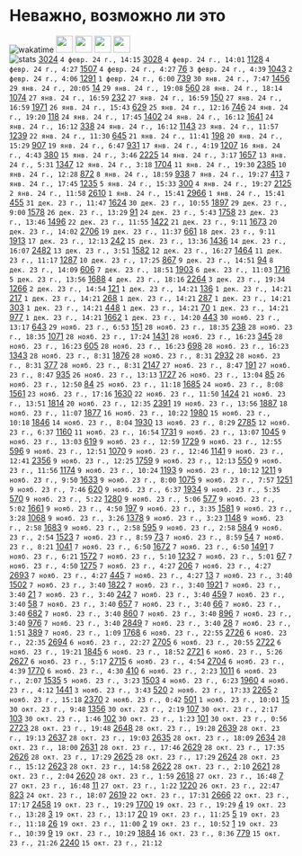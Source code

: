 # Неважно, возможно ли это
![wakatime](https://wakatime.com/badge/user/018afba7-2ebc-4282-8545-d0250012991b/project/018b347c-0b9d-4d3e-9cc5-745948186d06.svg)  <img src="https://assets.leetcode.com/static_assets/marketing/lg50.png" width="30" height="30">  <img src="https://leetcode.com//static/images/badges/dcc-2024-1.png" width="30" height="30">  <img src="https://leetcode.com//static/images/badges/dcc-2023-12.png" width="30" height="30">  <img src="https://leetcode.com//static/images/badges/dcc-2023-11.png" width="30" height="30">  
![stats](https://leetcode-stats-six.vercel.app/?username=lldan&theme=dark)
[3024](https://leetcode.com/problems/type-of-triangle-ii)		`4 февр. 24 г., 14:15`
[3028](https://leetcode.com/problems/ant-on-the-boundary)		`4 февр. 24 г., 14:01`
[1128](https://leetcode.com/problems/number-of-equivalent-domino-pairs)		`4 февр. 24 г., 4:27`
[1507](https://leetcode.com/problems/reformat-date)		`4 февр. 24 г., 4:27`
[76](https://leetcode.com/problems/minimum-window-substring)		`3 февр. 24 г., 4:39`
[1043](https://leetcode.com/problems/partition-array-for-maximum-sum)		`2 февр. 24 г., 4:06`
[1291](https://leetcode.com/problems/sequential-digits)		`1 февр. 24 г., 6:00`
[739](https://leetcode.com/problems/daily-temperatures)		`30 янв. 24 г., 7:47`
[1456](https://leetcode.com/problems/maximum-number-of-vowels-in-a-substring-of-given-length)		`29 янв. 24 г., 20:05`
[14](https://leetcode.com/problems/longest-common-prefix)		`29 янв. 24 г., 19:08`
[560](https://leetcode.com/problems/subarray-sum-equals-k)		`28 янв. 24 г., 18:14`
[1074](https://leetcode.com/problems/number-of-submatrices-that-sum-to-target)		`27 янв. 24 г., 16:59`
[232](https://leetcode.com/problems/implement-queue-using-stacks)		`27 янв. 24 г., 16:59`
[150](https://leetcode.com/problems/evaluate-reverse-polish-notation)		`27 янв. 24 г., 16:59`
[1971](https://leetcode.com/problems/find-if-path-exists-in-graph)		`26 янв. 24 г., 15:43`
[629](https://leetcode.com/problems/k-inverse-pairs-array)		`25 янв. 24 г., 12:16`
[746](https://leetcode.com/problems/min-cost-climbing-stairs)		`24 янв. 24 г., 19:20`
[118](https://leetcode.com/problems/pascals-triangle)		`24 янв. 24 г., 17:45`
[1402](https://leetcode.com/problems/reducing-dishes)		`24 янв. 24 г., 16:12`
[1641](https://leetcode.com/problems/count-sorted-vowel-strings)		`24 янв. 24 г., 16:12`
[338](https://leetcode.com/problems/counting-bits)		`24 янв. 24 г., 16:12`
[1143](https://leetcode.com/problems/longest-common-subsequence)		`23 янв. 24 г., 11:57`
[1239](https://leetcode.com/problems/maximum-length-of-a-concatenated-string-with-unique-characters)		`22 янв. 24 г., 11:30`
[645](https://leetcode.com/problems/set-mismatch)		`21 янв. 24 г., 11:41`
[198](https://leetcode.com/problems/house-robber)		`20 янв. 24 г., 15:29`
[907](https://leetcode.com/problems/sum-of-subarray-minimums)		`19 янв. 24 г., 6:47`
[931](https://leetcode.com/problems/minimum-falling-path-sum)		`17 янв. 24 г., 4:19`
[1207](https://leetcode.com/problems/unique-number-of-occurrences)		`16 янв. 24 г., 4:43`
[380](https://leetcode.com/problems/insert-delete-getrandom-o1)		`15 янв. 24 г., 3:46`
[2225](https://leetcode.com/problems/find-players-with-zero-or-one-losses)		`14 янв. 24 г., 3:17`
[1657](https://leetcode.com/problems/determine-if-two-strings-are-close)		`13 янв. 24 г., 5:31`
[1347](https://leetcode.com/problems/minimum-number-of-steps-to-make-two-strings-anagram)		`12 янв. 24 г., 3:18`
[1704](https://leetcode.com/problems/determine-if-string-halves-are-alike)		`11 янв. 24 г., 19:30`
[2385](https://leetcode.com/problems/amount-of-time-for-binary-tree-to-be-infected)		`10 янв. 24 г., 12:28`
[872](https://leetcode.com/problems/leaf-similar-trees)		`8 янв. 24 г., 18:59`
[938](https://leetcode.com/problems/range-sum-of-bst)		`7 янв. 24 г., 19:27`
[413](https://leetcode.com/problems/arithmetic-slices)		`7 янв. 24 г., 17:45`
[1235](https://leetcode.com/problems/maximum-profit-in-job-scheduling)		`5 янв. 24 г., 15:33`
[300](https://leetcode.com/problems/longest-increasing-subsequence)		`4 янв. 24 г., 19:27`
[2125](https://leetcode.com/problems/number-of-laser-beams-in-a-bank)		`2 янв. 24 г., 11:58`
[2610](https://leetcode.com/problems/convert-an-array-into-a-2d-array-with-conditions)		`1 янв. 24 г., 15:41`
[2966](https://leetcode.com/problems/divide-array-into-arrays-with-max-difference)		`1 янв. 24 г., 15:41`
[455](https://leetcode.com/problems/assign-cookies)		`31 дек. 23 г., 11:47`
[1624](https://leetcode.com/problems/largest-substring-between-two-equal-characters)		`30 дек. 23 г., 10:55`
[1897](https://leetcode.com/problems/redistribute-characters-to-make-all-strings-equal)		`29 дек. 23 г., 9:00`
[1578](https://leetcode.com/problems/minimum-time-to-make-rope-colorful)		`26 дек. 23 г., 13:29`
[91](https://leetcode.com/problems/decode-ways)		`24 дек. 23 г., 5:43`
[1758](https://leetcode.com/problems/minimum-changes-to-make-alternating-binary-string)		`23 дек. 23 г., 13:46`
[1496](https://leetcode.com/problems/path-crossing)		`22 дек. 23 г., 11:55`
[1422](https://leetcode.com/problems/maximum-score-after-splitting-a-string)		`21 дек. 23 г., 9:11`
[1673](https://leetcode.com/problems/find-the-most-competitive-subsequence)		`20 дек. 23 г., 14:02`
[2706](https://leetcode.com/problems/buy-two-chocolates)		`19 дек. 23 г., 11:37`
[661](https://leetcode.com/problems/image-smoother)		`18 дек. 23 г., 9:11`
[1913](https://leetcode.com/problems/maximum-product-difference-between-two-pairs)		`17 дек. 23 г., 12:13`
[242](https://leetcode.com/problems/valid-anagram)		`15 дек. 23 г., 13:36`
[1436](https://leetcode.com/problems/destination-city)		`14 дек. 23 г., 16:07`
[2482](https://leetcode.com/problems/difference-between-ones-and-zeros-in-row-and-column)		`13 дек. 23 г., 3:51`
[1582](https://leetcode.com/problems/special-positions-in-a-binary-matrix)		`12 дек. 23 г., 16:27`
[1464](https://leetcode.com/problems/maximum-product-of-two-elements-in-an-array)		`11 дек. 23 г., 11:17`
[1287](https://leetcode.com/problems/element-appearing-more-than-25-in-sorted-array)		`10 дек. 23 г., 17:25`
[867](https://leetcode.com/problems/transpose-matrix)		`9 дек. 23 г., 14:51`
[94](https://leetcode.com/problems/binary-tree-inorder-traversal)		`8 дек. 23 г., 14:09`
[606](https://leetcode.com/problems/construct-string-from-binary-tree)		`7 дек. 23 г., 18:51`
[1903](https://leetcode.com/problems/largest-odd-number-in-string)		`6 дек. 23 г., 11:03`
[1716](https://leetcode.com/problems/calculate-money-in-leetcode-bank)		`5 дек. 23 г., 13:56`
[1688](https://leetcode.com/problems/count-of-matches-in-tournament)		`4 дек. 23 г., 18:16`
[2264](https://leetcode.com/problems/largest-3-same-digit-number-in-string)		`3 дек. 23 г., 19:34`
[1266](https://leetcode.com/problems/minimum-time-visiting-all-points)		`2 дек. 23 г., 14:54`
[121](https://leetcode.com/problems/best-time-to-buy-and-sell-stock)		`1 дек. 23 г., 14:21`
[136](https://leetcode.com/problems/single-number)		`1 дек. 23 г., 14:21`
[217](https://leetcode.com/problems/contains-duplicate)		`1 дек. 23 г., 14:21`
[268](https://leetcode.com/problems/missing-number)		`1 дек. 23 г., 14:21`
[287](https://leetcode.com/problems/find-the-duplicate-number)		`1 дек. 23 г., 14:21`
[303](https://leetcode.com/problems/range-sum-query-immutable)		`1 дек. 23 г., 14:21`
[448](https://leetcode.com/problems/find-all-numbers-disappeared-in-an-array)		`1 дек. 23 г., 14:21`
[70](https://leetcode.com/problems/climbing-stairs)		`1 дек. 23 г., 14:21`
[977](https://leetcode.com/problems/squares-of-a-sorted-array)		`1 дек. 23 г., 14:21`
[1662](https://leetcode.com/problems/check-if-two-string-arrays-are-equivalent)		`1 дек. 23 г., 14:20`
[443](https://leetcode.com/problems/string-compression)		`30 нояб. 23 г., 13:17`
[643](https://leetcode.com/problems/maximum-average-subarray-i)		`29 нояб. 23 г., 6:53`
[151](https://leetcode.com/problems/reverse-words-in-a-string)		`28 нояб. 23 г., 18:35`
[238](https://leetcode.com/problems/product-of-array-except-self)		`28 нояб. 23 г., 18:35`
[1071](https://leetcode.com/problems/greatest-common-divisor-of-strings)		`28 нояб. 23 г., 17:24`
[1431](https://leetcode.com/problems/kids-with-the-greatest-number-of-candies)		`28 нояб. 23 г., 16:23`
[345](https://leetcode.com/problems/reverse-vowels-of-a-string)		`28 нояб. 23 г., 16:23`
[605](https://leetcode.com/problems/can-place-flowers)		`28 нояб. 23 г., 16:23`
[698](https://leetcode.com/problems/partition-to-k-equal-sum-subsets)		`28 нояб. 23 г., 16:23`
[1343](https://leetcode.com/problems/number-of-sub-arrays-of-size-k-and-average-greater-than-or-equal-to-threshold)		`28 нояб. 23 г., 8:31`
[1876](https://leetcode.com/problems/substrings-of-size-three-with-distinct-characters)		`28 нояб. 23 г., 8:31`
[2932](https://leetcode.com/problems/maximum-strong-pair-xor-i)		`28 нояб. 23 г., 8:31`
[377](https://leetcode.com/problems/combination-sum-iv)		`28 нояб. 23 г., 8:31`
[2147](https://leetcode.com/problems/number-of-ways-to-divide-a-long-corridor)		`27 нояб. 23 г., 8:47`
[191](https://leetcode.com/problems/number-of-1-bits)		`27 нояб. 23 г., 8:47`
[935](https://leetcode.com/problems/knight-dialer)		`26 нояб. 23 г., 13:13`
[1727](https://leetcode.com/problems/largest-submatrix-with-rearrangements)		`26 нояб. 23 г., 13:04`
[85](https://leetcode.com/problems/maximal-rectangle)		`26 нояб. 23 г., 12:50`
[84](https://leetcode.com/problems/largest-rectangle-in-histogram)		`25 нояб. 23 г., 11:18`
[1685](https://leetcode.com/problems/sum-of-absolute-differences-in-a-sorted-array)		`24 нояб. 23 г., 8:08`
[1561](https://leetcode.com/problems/maximum-number-of-coins-you-can-get)		`23 нояб. 23 г., 17:16`
[1630](https://leetcode.com/problems/arithmetic-subarrays)		`22 нояб. 23 г., 11:50`
[1424](https://leetcode.com/problems/diagonal-traverse-ii)		`21 нояб. 23 г., 13:51`
[1814](https://leetcode.com/problems/count-nice-pairs-in-an-array)		`20 нояб. 23 г., 12:35`
[2391](https://leetcode.com/problems/minimum-amount-of-time-to-collect-garbage)		`19 нояб. 23 г., 13:56`
[1887](https://leetcode.com/problems/reduction-operations-to-make-the-array-elements-equal)		`18 нояб. 23 г., 11:07`
[1877](https://leetcode.com/problems/minimize-maximum-pair-sum-in-array)		`16 нояб. 23 г., 10:22`
[1980](https://leetcode.com/problems/find-unique-binary-string)		`15 нояб. 23 г., 10:18`
[1846](https://leetcode.com/problems/maximum-element-after-decreasing-and-rearranging)		`14 нояб. 23 г., 8:04`
[1930](https://leetcode.com/problems/unique-length-3-palindromic-subsequences)		`13 нояб. 23 г., 8:29`
[2785](https://leetcode.com/problems/sort-vowels-in-a-string)		`12 нояб. 23 г., 6:37`
[1160](https://leetcode.com/problems/find-words-that-can-be-formed-by-characters)		`11 нояб. 23 г., 16:54`
[1731](https://leetcode.com/problems/the-number-of-employees-which-report-to-each-employee)		`9 нояб. 23 г., 13:07`
[1045](https://leetcode.com/problems/customers-who-bought-all-products)		`9 нояб. 23 г., 13:03`
[619](https://leetcode.com/problems/biggest-single-number)		`9 нояб. 23 г., 12:59`
[1729](https://leetcode.com/problems/find-followers-count)		`9 нояб. 23 г., 12:55`
[596](https://leetcode.com/problems/classes-more-than-5-students)		`9 нояб. 23 г., 12:51`
[1070](https://leetcode.com/problems/product-sales-analysis-iii)		`9 нояб. 23 г., 12:46`
[1141](https://leetcode.com/problems/user-activity-for-the-past-30-days-i)		`9 нояб. 23 г., 12:41`
[2356](https://leetcode.com/problems/number-of-unique-subjects-taught-by-each-teacher)		`9 нояб. 23 г., 12:25`
[1759](https://leetcode.com/problems/count-number-of-homogenous-substrings)		`9 нояб. 23 г., 12:13`
[550](https://leetcode.com/problems/game-play-analysis-iv)		`9 нояб. 23 г., 11:56`
[1174](https://leetcode.com/problems/immediate-food-delivery-ii)		`9 нояб. 23 г., 10:24`
[1193](https://leetcode.com/problems/monthly-transactions-i)		`9 нояб. 23 г., 10:12`
[1211](https://leetcode.com/problems/queries-quality-and-percentage)		`9 нояб. 23 г., 9:50`
[1633](https://leetcode.com/problems/percentage-of-users-attended-a-contest)		`9 нояб. 23 г., 8:00`
[1075](https://leetcode.com/problems/project-employees-i)		`9 нояб. 23 г., 7:57`
[1251](https://leetcode.com/problems/average-selling-price)		`9 нояб. 23 г., 7:46`
[620](https://leetcode.com/problems/not-boring-movies)		`9 нояб. 23 г., 6:37`
[1934](https://leetcode.com/problems/confirmation-rate)		`9 нояб. 23 г., 5:35`
[570](https://leetcode.com/problems/managers-with-at-least-5-direct-reports)		`9 нояб. 23 г., 5:22`
[1280](https://leetcode.com/problems/students-and-examinations)		`9 нояб. 23 г., 5:06`
[577](https://leetcode.com/problems/employee-bonus)		`9 нояб. 23 г., 5:02`
[1661](https://leetcode.com/problems/average-time-of-process-per-machine)		`9 нояб. 23 г., 4:50`
[197](https://leetcode.com/problems/rising-temperature)		`9 нояб. 23 г., 3:35`
[1581](https://leetcode.com/problems/customer-who-visited-but-did-not-make-any-transactions)		`9 нояб. 23 г., 3:28`
[1068](https://leetcode.com/problems/product-sales-analysis-i)		`9 нояб. 23 г., 3:26`
[1378](https://leetcode.com/problems/replace-employee-id-with-the-unique-identifier)		`9 нояб. 23 г., 3:23`
[1148](https://leetcode.com/problems/article-views-i)		`9 нояб. 23 г., 2:58`
[1683](https://leetcode.com/problems/invalid-tweets)		`9 нояб. 23 г., 2:58`
[595](https://leetcode.com/problems/big-countries)		`9 нояб. 23 г., 2:58`
[584](https://leetcode.com/problems/find-customer-referee)		`9 нояб. 23 г., 2:54`
[1523](https://leetcode.com/problems/count-odd-numbers-in-an-interval-range)		`7 нояб. 23 г., 8:59`
[73](https://leetcode.com/problems/set-matrix-zeroes)		`7 нояб. 23 г., 8:59`
[54](https://leetcode.com/problems/spiral-matrix)		`7 нояб. 23 г., 8:21`
[1041](https://leetcode.com/problems/robot-bounded-in-circle)		`7 нояб. 23 г., 6:50`
[1672](https://leetcode.com/problems/richest-customer-wealth)		`7 нояб. 23 г., 6:50`
[1491](https://leetcode.com/problems/average-salary-excluding-the-minimum-and-maximum-salary)		`7 нояб. 23 г., 6:21`
[1572](https://leetcode.com/problems/matrix-diagonal-sum)		`7 нояб. 23 г., 5:10`
[1232](https://leetcode.com/problems/check-if-it-is-a-straight-line)		`7 нояб. 23 г., 5:01`
[67](https://leetcode.com/problems/add-binary)		`7 нояб. 23 г., 4:50`
[1275](https://leetcode.com/problems/find-winner-on-a-tic-tac-toe-game)		`7 нояб. 23 г., 4:27`
[206](https://leetcode.com/problems/reverse-linked-list)		`7 нояб. 23 г., 4:27`
[2693](https://leetcode.com/problems/call-function-with-custom-context)		`7 нояб. 23 г., 4:27`
[445](https://leetcode.com/problems/add-two-numbers-ii)		`7 нояб. 23 г., 4:27`
[13](https://leetcode.com/problems/roman-to-integer)		`7 нояб. 23 г., 3:40`
[1502](https://leetcode.com/problems/can-make-arithmetic-progression-from-sequence)		`7 нояб. 23 г., 3:40`
[1822](https://leetcode.com/problems/sign-of-the-product-of-an-array)		`7 нояб. 23 г., 3:40`
[1921](https://leetcode.com/problems/eliminate-maximum-number-of-monsters)		`7 нояб. 23 г., 3:40`
[21](https://leetcode.com/problems/merge-two-sorted-lists)		`7 нояб. 23 г., 3:40`
[242](https://leetcode.com/problems/valid-anagram)		`7 нояб. 23 г., 3:40`
[459](https://leetcode.com/problems/repeated-substring-pattern)		`7 нояб. 23 г., 3:40`
[58](https://leetcode.com/problems/length-of-last-word)		`7 нояб. 23 г., 3:40`
[657](https://leetcode.com/problems/robot-return-to-origin)		`7 нояб. 23 г., 3:40`
[66](https://leetcode.com/problems/plus-one)		`7 нояб. 23 г., 3:40`
[682](https://leetcode.com/problems/baseball-game)		`7 нояб. 23 г., 3:40`
[860](https://leetcode.com/problems/lemonade-change)		`7 нояб. 23 г., 3:40`
[896](https://leetcode.com/problems/monotonic-array)		`7 нояб. 23 г., 3:40`
[976](https://leetcode.com/problems/largest-perimeter-triangle)		`7 нояб. 23 г., 3:40`
[2849](https://leetcode.com/problems/determine-if-a-cell-is-reachable-at-a-given-time)		`7 нояб. 23 г., 3:40`
[28](https://leetcode.com/problems/find-the-index-of-the-first-occurrence-in-a-string)		`7 нояб. 23 г., 1:51`
[389](https://leetcode.com/problems/find-the-difference)		`7 нояб. 23 г., 1:09`
[1768](https://leetcode.com/problems/merge-strings-alternately)		`6 нояб. 23 г., 22:55`
[2726](https://leetcode.com/problems/calculator-with-method-chaining)		`6 нояб. 23 г., 22:35`
[2694](https://leetcode.com/problems/event-emitter)		`6 нояб. 23 г., 22:27`
[2705](https://leetcode.com/problems/compact-object)		`6 нояб. 23 г., 20:55`
[2722](https://leetcode.com/problems/join-two-arrays-by-id)		`6 нояб. 23 г., 19:21`
[1845](https://leetcode.com/problems/seat-reservation-manager)		`6 нояб. 23 г., 18:52`
[2721](https://leetcode.com/problems/execute-asynchronous-functions-in-parallel)		`6 нояб. 23 г., 5:26`
[2627](https://leetcode.com/problems/debounce)		`6 нояб. 23 г., 5:17`
[2715](https://leetcode.com/problems/timeout-cancellation)		`6 нояб. 23 г., 4:54`
[2704](https://leetcode.com/problems/to-be-or-not-to-be)		`6 нояб. 23 г., 4:39`
[1770](https://leetcode.com/problems/maximum-score-from-performing-multiplication-operations)		`6 нояб. 23 г., 4:30`
[410](https://leetcode.com/problems/split-array-largest-sum)		`6 нояб. 23 г., 2:23`
[1011](https://leetcode.com/problems/capacity-to-ship-packages-within-d-days)		`6 нояб. 23 г., 2:07`
[1535](https://leetcode.com/problems/find-the-winner-of-an-array-game)		`5 нояб. 23 г., 3:23`
[1503](https://leetcode.com/problems/last-moment-before-all-ants-fall-out-of-a-plank)		`4 нояб. 23 г., 6:23`
[1960](https://leetcode.com/problems/maximum-product-of-the-length-of-two-palindromic-substrings)		`4 нояб. 23 г., 4:12`
[1441](https://leetcode.com/problems/build-an-array-with-stack-operations)		`3 нояб. 23 г., 3:43`
[520](https://leetcode.com/problems/detect-capital)		`2 нояб. 23 г., 17:33`
[2265](https://leetcode.com/problems/count-nodes-equal-to-average-of-subtree)		`2 нояб. 23 г., 15:18`
[2370](https://leetcode.com/problems/longest-ideal-subsequence)		`2 нояб. 23 г., 0:42`
[501](https://leetcode.com/problems/find-mode-in-binary-search-tree)		`1 нояб. 23 г., 10:01`
[15](https://leetcode.com/problems/3sum)		`30 окт. 23 г., 9:48`
[1356](https://leetcode.com/problems/sort-integers-by-the-number-of-1-bits)		`30 окт. 23 г., 2:19`
[107](https://leetcode.com/problems/binary-tree-level-order-traversal-ii)		`30 окт. 23 г., 2:17`
[103](https://leetcode.com/problems/binary-tree-zigzag-level-order-traversal)		`30 окт. 23 г., 1:46`
[102](https://leetcode.com/problems/binary-tree-level-order-traversal)		`30 окт. 23 г., 1:23`
[101](https://leetcode.com/problems/symmetric-tree)		`30 окт. 23 г., 0:56`
[2723](https://leetcode.com/problems/add-two-promises)		`28 окт. 23 г., 19:48`
[2648](https://leetcode.com/problems/generate-fibonacci-sequence)		`28 окт. 23 г., 19:28`
[2639](https://leetcode.com/problems/find-the-width-of-columns-of-a-grid)		`28 окт. 23 г., 19:13`
[2637](https://leetcode.com/problems/promise-time-limit)		`28 окт. 23 г., 19:03`
[2635](https://leetcode.com/problems/apply-transform-over-each-element-in-array)		`28 окт. 23 г., 18:09`
[2634](https://leetcode.com/problems/filter-elements-from-array)		`28 окт. 23 г., 18:00`
[2631](https://leetcode.com/problems/group-by)		`28 окт. 23 г., 17:46`
[2629](https://leetcode.com/problems/function-composition)		`28 окт. 23 г., 17:35`
[2626](https://leetcode.com/problems/array-reduce-transformation)		`28 окт. 23 г., 17:29`
[2625](https://leetcode.com/problems/flatten-deeply-nested-array)		`28 окт. 23 г., 17:29`
[2624](https://leetcode.com/problems/snail-traversal)		`28 окт. 23 г., 15:12`
[2623](https://leetcode.com/problems/memoize)		`28 окт. 23 г., 14:58`
[2622](https://leetcode.com/problems/cache-with-time-limit)		`28 окт. 23 г., 2:10`
[2621](https://leetcode.com/problems/sleep)		`28 окт. 23 г., 2:04`
[2620](https://leetcode.com/problems/counter)		`28 окт. 23 г., 1:59`
[2618](https://leetcode.com/problems/check-if-object-instance-of-class)		`27 окт. 23 г., 16:48`
[7](https://leetcode.com/problems/reverse-integer)		`27 окт. 23 г., 16:48`
[11](https://leetcode.com/problems/container-with-most-water)		`27 окт. 23 г., 1:22`
[1220](https://leetcode.com/problems/count-vowels-permutation)		`26 окт. 23 г., 22:47`
[823](https://leetcode.com/problems/binary-trees-with-factors)		`24 окт. 23 г., 18:07`
[2619](https://leetcode.com/problems/array-prototype-last)		`22 окт. 23 г., 17:31`
[2666](https://leetcode.com/problems/allow-one-function-call)		`22 окт. 23 г., 17:17`
[2458](https://leetcode.com/problems/height-of-binary-tree-after-subtree-removal-queries)		`19 окт. 23 г., 19:29`
[1700](https://leetcode.com/problems/number-of-students-unable-to-eat-lunch)		`19 окт. 23 г., 19:29`
[4](https://leetcode.com/problems/median-of-two-sorted-arrays)		`19 окт. 23 г., 13:28`
[3](https://leetcode.com/problems/longest-substring-without-repeating-characters)		`19 окт. 23 г., 13:17`
[20](https://leetcode.com/problems/valid-parentheses)		`19 окт. 23 г., 11:25`
[5](https://leetcode.com/problems/longest-palindromic-substring)		`19 окт. 23 г., 11:18`
[26](https://leetcode.com/problems/remove-duplicates-from-sorted-array)		`19 окт. 23 г., 11:00`
[2](https://leetcode.com/problems/add-two-numbers)		`19 окт. 23 г., 10:52`
[1](https://leetcode.com/problems/two-sum)		`19 окт. 23 г., 10:39`
[9](https://leetcode.com/problems/palindrome-number)		`19 окт. 23 г., 10:29`
[1884](https://leetcode.com/problems/egg-drop-with-2-eggs-and-n-floors)		`16 окт. 23 г., 8:36`
[779](https://leetcode.com/problems/k-th-symbol-in-grammar)		`15 окт. 23 г., 21:26`
[2240](https://leetcode.com/problems/number-of-ways-to-buy-pens-and-pencils)		`15 окт. 23 г., 21:12`
